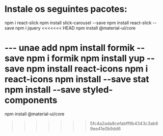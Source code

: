 # Instale os seguintes pacotes:
npm i react-slick
npm install slick-carousel --save
npm install react-slick --save
npm i jquery
<<<<<<< HEAD
npm install @material-ui/core

--- unae add
npm install formik --save
npm i formik 
npm install yup --save
npm install react-icons
npm i react-icons
npm install --save stat
npm install --save styled-components
=======
npm install @material-ui/core
>>>>>>> 5fc4a2ada8cefabff9b4343c3ab69ee41e0b9dd6
